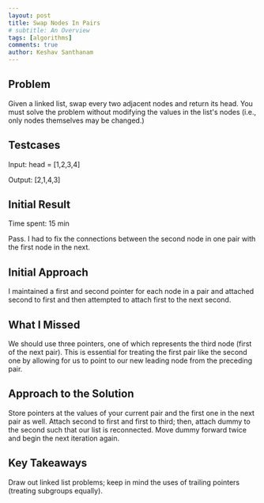 ```yaml
---
layout: post
title: Swap Nodes In Pairs
# subtitle: An Overview
tags: [algorithms]
comments: true
author: Keshav Santhanam
---
```


## Problem

Given a linked list, swap every two adjacent nodes and return its head. You must solve the problem without modifying the values in the list's nodes (i.e., only nodes themselves may be changed.)

## Testcases

Input: head = [1,2,3,4]

Output: [2,1,4,3]

## Initial Result
Time spent: 15 min

Pass. I had to fix the connections between the second node in one pair with the first node in the next. 

## Initial Approach

I maintained a first and second pointer for each node in a pair and attached second to first and then attempted to attach first to the next second. 

## What I Missed

We should use three pointers, one of which represents the third node (first of the next pair). This is essential for treating the first pair like the second one by allowing for us to point to our new leading node from the preceding pair. 

## Approach to the Solution

Store pointers at the values of your current pair and the first one in the next pair as well. Attach second to first and first to third; then, attach dummy to the second such that our list is reconnected. Move dummy forward twice and begin the next iteration again. 

## Key Takeaways
Draw out linked list problems; keep in mind the uses of trailing pointers (treating subgroups equally). 


